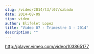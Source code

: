 ```yaml
---
slug: /video/2014/t3/l07/sabado
date: 2014-08-09
tipo: video
author: Elifelet Lopez
title: "Video 07 - Trimestre 3 - 2014"
description: ""
---
```


http://player.vimeo.com/video/103865177

